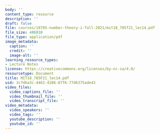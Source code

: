 ```yaml
---
body: ''
content_type: resource
description: ''
draft: false
file: courses/18785-number-theory-i-fall-2021/mit18_785f21_lec14.pdf
file_size: 486010
file_type: application/pdf
image_metadata:
  caption: ''
  credit: ''
  image-alt: ''
learning_resource_types:
- Lecture Notes
license: https://creativecommons.org/licenses/by-nc-sa/4.0/
resourcetype: Document
title: MIT18_785F21_lec14.pdf
uid: 3c7dba3c-4462-4286-87f6-77d6375ade43
video_files:
  video_captions_file: ''
  video_thumbnail_file: ''
  video_transcript_file: ''
video_metadata:
  video_speakers: ''
  video_tags: ''
  youtube_description: ''
  youtube_id: ''
---
```


